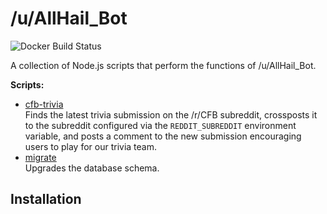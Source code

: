 # /u/AllHail_Bot

![Docker Build Status]

[Docker Build Status]: https://img.shields.io/docker/cloud/build/allhail/bot

A collection of Node.js scripts that perform the functions of /u/AllHail_Bot.

**Scripts:**

- [cfb-trivia](./cfb-trivia)  
  Finds the latest trivia submission on the /r/CFB subreddit, crossposts it to
  the subreddit configured via the `REDDIT_SUBREDDIT` environment variable, and
  posts a comment to the new submission encouraging users to play for our trivia
  team.
- [migrate](./migrate)  
  Upgrades the database schema.

## Installation


